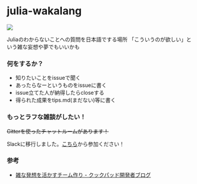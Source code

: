 # julia-wakalang

[![](http://julia-tokyo-inviter.herokuapp.com/badge.svg)](https://julia-tokyo-inviter.herokuapp.com)


Juliaのわからないことへの質問を日本語でする場所
「こういうのが欲しい」という雑な妄想や夢でもいいかも

### 何をするか？

- 知りたいことをissueで聞く
- あったらなーというものをissueに書く
- issue立てた人が納得したらcloseする
- 得られた成果をtips.md(まだない)等に書く

### もっとラフな雑談がしたい！
<del>Gitterを使ったチャットルームがあります！</del>

Slackに移行しました。[こちら](https://julia-tokyo-inviter.herokuapp.com/)から参加ください！

### 参考

- [雑な発想を活かすチーム作り - クックパッド開発者ブログ](http://techlife.cookpad.com/entry/2015/03/25/202709)
